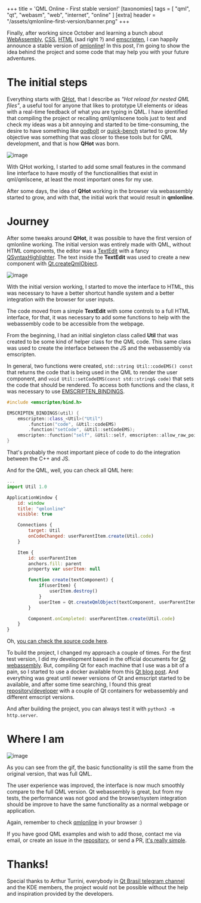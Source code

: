+++
title = 'QML Online - First stable version!'
[taxonomies]
tags = [ "qml", "qt", "webasm", "web", "internet", "online" ]
[extra]
header = "/assets/qmlonline-first-version/banner.png"
+++

Finally, after working since October and learning a bunch about [WebAssembly](https://webassembly.org/), [CSS](https://en.wikipedia.org/wiki/Cascading_Style_Sheets), [HTML](https://wikipedia.org/wiki/HTML) (sad right ?) and [emscripten](https://emscripten.org/), I can happily announce a stable version of [qmlonline](https://patrickelectric.work/qmlonline/)!
In this post, I'm going to show the idea behind the project and some code that may help you with your future adventures.

<!-- more -->

# The initial steps

Everything starts with [QHot](https://github.com/patrickelectric/qhot), that I describe as _"Hot reload for nested QML files"_, a useful tool for anyone that likes to prototype UI elements or ideas with a real-time feedback of what you are typing in QML. I have identified that compiling the project or recalling qml/qmlscene tools just to test and check my ideas was a bit annoying and started to be time-consuming, the desire to have something like [godbolt](https://godbolt.org/) or [quick-bench](http://quick-bench.com/) started to grow. My objective was something that was closer to these tools but for QML development, and that is how **QHot** was born.

![image](https://raw.githubusercontent.com/patrickelectric/qhot/master/doc/example.gif)

With QHot working, I started to add some small features in the command line interface to have mostly of the functionalities that exist in qml/qmlscene, at least the most important ones for my use.


After some days, the idea of **QHot** working in the browser via webassembly started to grow, and with that, the initial work that would result in **qmlonline**.


# Journey

After some tweaks around **QHot**, it was possible to have the first version of qmlonline working.
The initial version was entirely made with QML, without HTML components, the editor was a [TextEdit](https://doc.qt.io/qt-5/qml-qtquick-textedit.html) with a fancy [QSyntaxHighlighter](https://doc.qt.io/qt-5/qsyntaxhighlighter.html). The text inside the **TextEdit** was used to create a new component with [Qt.createQmlObject](https://doc.qt.io/qt-5/qml-qtqml-qt.html#createQmlObject-method).

![image](/assets/qmlonline-first-version/full-qml.png)

With the initial version working, I started to move the interface to HTML, this was necessary to have a better shortcut handle system and a better integration with the browser for user inputs.

The code moved from a simple **TextEdit** with some controls to a full HTML interface, for that, it was necessary to add some functions to help with the webassembly code to be accessible from the webpage.

From the beginning, I had an initial singleton class called **Util** that was created to be some kind of helper class for the QML code. This same class was used to create the interface between the JS and the webassembly via emscripten.

In general, two functions were created, `std::string Util::codeEMS() const` that returns the code that is being used in the QML to render the user component, and `void Util::setCodeEMS(const std::string& code)` that sets the code that should be rendered.
To access both functions and the class, it was necessary to use [EMSCRIPTEN_BINDINGS](https://emscripten.org/docs/porting/connecting_cpp_and_javascript/embind.html).

```cpp
#include <emscripten/bind.h>

EMSCRIPTEN_BINDINGS(util) {
    emscripten::class_<Util>("Util")
        .function("code", &Util::codeEMS)
        .function("setCode", &Util::setCodeEMS);
    emscripten::function("self", &Util::self, emscripten::allow_raw_pointers());
}
```

That's probably the most important piece of code to do the integration between the C++ and JS.

And for the QML, well, you can check all QML here:

```js
...
import Util 1.0

ApplicationWindow {
    id: window
    title: "qmlonline"
    visible: true

    Connections {
        target: Util
        onCodeChanged: userParentItem.create(Util.code)
    }

    Item {
        id: userParentItem
        anchors.fill: parent
        property var userItem: null

        function create(textComponent) {
            if(userItem) {
                userItem.destroy()
            }
            userItem = Qt.createQmlObject(textComponent, userParentItem, "userItem")
        }

        Component.onCompleted: userParentItem.create(Util.code)
    }
}
```

Oh, [you can check the source code here](https://github.com/patrickelectric/qmlonline/blob/71342f68f5f99dcf9c2b69051b63ea2e83010ca8/src/util.cpp).

To build the project, I changed my approach a couple of times.
For the first test version, I did my development based in the official documents for [Qt webassembly](https://doc.qt.io/qt-5/wasm.html). But, compiling Qt for each machine that I use was a bit of a pain, so I started to use a docker available from this [Qt blog post](https://www.qt.io/blog/2019/03/05/using-docker-test-qt-webassembly).
And everything was great until newer versions of Qt and emscript started to be available, and after some time searching, I found this great [repository/developer](https://hub.docker.com/r/madmanfred/qt-webassembly/tags) with a couple of Qt containers for webassembly and different emscript versions.

And after building the project, you can always test it with `python3 -m http.server`.

# Where I am

![image](/assets/qmlonline-first-version/final-version.gif)

As you can see from the gif, the basic functionality is still the same from the original version, that was full QML.

The user experience was improved, the interface is now much smoothly compare to the full QML version. Qt webassembly is great, but from my tests, the performance was not good and the browser/system integration should be improve to have the same functionality as a normal webpage or application.

Again, remember to check [qmlonline](https://patrickelectric.work/qmlonline/) in your browser :)

If you have good QML examples and wish to add those, contact me via email, or create an issue in the [repository](https://github.com/patrickelectric/qmlonline), or send a PR, [it's really simple](https://github.com/patrickelectric/qmlonline/tree/gh-pages/qml/examples).

# Thanks!

Special thanks to Arthur Turrini, everybody in [Qt Brasil telegram channel](https://t.me/qtbrasil) and the KDE members, the project would not be possible without the help and inspiration provided by the developers.
